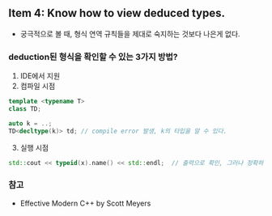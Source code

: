 ## Item 4: Know how to view deduced types.
* 궁극적으로 볼 때, 형식 연역 규칙들을 제대로 숙지하는 것보다 나은게 없다.

### deduction된 형식을 확인할 수 있는 3가지 방법?
1. IDE에서 지원
2. 컴파일 시점
```C++
template <typename T>
class TD;

auto k = ..;
TD<decltype(k)> td; // compile error 발생, k의 타입을 알 수 있다.
```
3. 실행 시점
```C++
std::cout << typeid(x).name() << std::endl;  // 출력으로 확인, 그러나 정확하진 않다.
```

### 참고
* Effective Modern C++ by Scott Meyers
